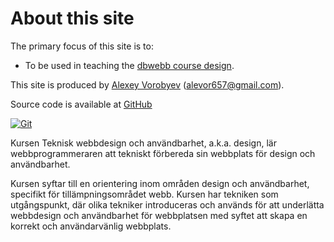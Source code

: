 About this site
==============================================

The primary focus of this site is to:

* To be used in teaching the [dbwebb course design](http://dbwebb.se/design).

This site is produced by [Alexey Vorobyev](http://www.student.bth.se/~alvo16/dbwebb-kurser/htmlphp/me/kmom06/me6/me.php) (alevor657@gmail.com).

Source code is available at [GitHub](https://github.com/alevor657/anax-flat)

[![Git](https://zapier.cachefly.net/storage/services/5a67ba06cd2c1c87baadac29145f18a2.128x128.png)](https://github.com/alevor657/anax-flat)

Kursen Teknisk webbdesign och användbarhet, a.k.a. design, lär webbprogrammeraren att tekniskt förbereda sin webbplats för design och användbarhet.

Kursen syftar till en orientering inom områden design och användbarhet, specifikt för tillämpningsområdet webb. Kursen har tekniken som utgångspunkt, där olika tekniker introduceras och används för att underlätta webbdesign och användbarhet för webbplatsen med syftet att skapa en korrekt och användarvänlig webbplats.
